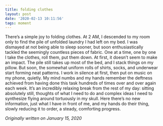 ```yaml
---
title: folding clothes
layout: post
date: '2020-02-13 10:11:56'
tags: moment
---
```


There’s a simple joy to folding clothes. At 2 AM, I descended to my room only to find the pile of unfolded laundry I had left on my bed. I was dismayed at not being able to sleep sooner, but soon enthusiastically tackled the seemingly countless pieces of fabric. One at a time, one by one I take the clothes, roll them, put them down. At first, it doesn’t seem to make an impact. The pile still takes up most of the bed, and I stack things on my pillow. But soon, the somewhat uniform rolls of shirts, socks, and underwear start forming neat patterns. I work in silence at first, then put on music on my phone, quietly. My mind numbs and my hands remember the deftness achieved from having done this task hundreds of times over and over again each week. It’s an incredibly relaxing break from the rest of my day: sitting absolutely still, thoughts of what I need to do and complex ideas I need to synthesize flying around tortuously in my skull. Here there’s no new information, just what I have in front of me, and my hands do their thing, slowly reducing it to order, a steady, comforting progress.

*Originally written on January 15, 2020*